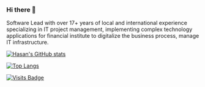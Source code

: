 ### Hi there 👋
Software Lead with over 17+ years of local and international experience specializing in IT project management, implementing complex technology applications for financial institute to digitalize the business process, manage IT infrastructure.

[![Hasan's GitHub stats](https://github-readme-stats.vercel.app/api?username=hasan-full-stack-software-developer&show_icons=true&theme=radical)](https://github.com/hasan-full-stack-software-developer/hasan-full-stack-software-developer)

[![Top Langs](https://github-readme-stats.vercel.app/api/top-langs/?username=hasan-full-stack-software-developer&layout=compact)](https://github.com/hasan-full-stack-software-developer/hasan-full-stack-software-developer)

[![Visits Badge](https://badges.pufler.dev/visits/hasan-full-stack-software-developer/hasan-full-stack-software-developer)](https://github.com/hasan-full-stack-software-developer/hasan-full-stack-software-developer)

<!--
**hasan-full-stack-software-developer/hasan-full-stack-software-developer** is a ✨ _special_ ✨ repository because its `README.md` (this file) appears on your GitHub profile.

Here are some ideas to get you started:

- 🔭 I’m currently working on ...
- 🌱 I’m currently learning ...
- 👯 I’m looking to collaborate on ...
- 🤔 I’m looking for help with ...
- 💬 Ask me about ...
- 📫 How to reach me: ...
- 😄 Pronouns: ...
- ⚡ Fun fact: ...
-->

